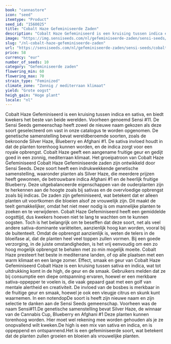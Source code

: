 ```yaml
---
book: "cannastore"
icon: "seed"
itemtype: "Product"
seed_id: "1560025"
title: "Cobalt Haze Gefeminiseerde Zaden"
description: "Cobalt Haze Gefeminiseerd is een kruising tussen indica en sativa. De planten worden torenhoog, geven een hoge opbrengst en groeien goed in warmte, zonnige klimaten."
image: "https://img.sensiseeds.com/nl/gefeminiseerde-zaden/sensi-seeds/cobalt-haze-gefeminiseerd-image.png"
slug: "/nl-cobalt-haze-gefeminiseerde-zaden"
url: "https://sensiseeds.com/nl/gefeminiseerde-zaden/sensi-seeds/cobalt-haze-gefeminiseerd?a_aid=cannastore"
price: 58
currency: "eur"
number_of_seeds: 10
category: "Gefeminiseerde zaden"
flowering_min: 60
flowering_max: 70
strain_type: "Feminized"
climate_zone: "Zonnig / mediterraan klimaat"
yield: "Grote oogst"
heigh_gain: "Hoge plant"
locale: "nl"
---
```

Cobalt Haze Gefeminiseerd is een kruising tussen indica en sativa, en biedt kwekers het beste van beide werelden. Voorheen genoemd Sensi #11. De Sensi Seeds gemeenschap heeft zowel de nieuwe naam gekozen als deze soort geselecteerd om vast in onze catalogus te worden opgenomen. De genetische samenstelling bevat wereldberoemde soorten, zoals de bekroonde Silver Haze, Blueberry en Afghani #1. De sativa invloed houdt in dat de planten torenhoog kunnen worden, en de indica zorgt voor een royale opbrengst. Cobalt Haze geeft een aangename fruitige geur en gedijt goed in een zonnig, mediterraan klimaat. Het groeipatroon van Cobalt Haze Gefeminiseerd Cobalt Haze Gefeminiseerde zaden zijn ontwikkeld door Sensi Seeds. Deze soort heeft een indrukwekkende genetische samenstelling, waaronder planten als Silver Haze, die meerdere prijzen heeft gewonnen, de betrouwbare indica Afghani #1 en de heerlijk fruitige Blueberry. Deze uitgebalanceerde eigenschappen van de ouderplanten zijn te herkennen aan de hoogte zoals bij sativas en de overvloedige opbrengst zoals bij indicas. De zaden zijn gefeminiseerd, wat betekent dat er alleen planten uit voortkomen die bloeien alsof ze vrouwelijk zijn. Dit maakt de teelt gemakkelijker, omdat het niet meer nodig is om mannelijke planten te zoeken en te verwijderen. Cobalt Haze Gefeminiseerd heeft een gemiddelde oogsttijd, dus kwekers hoeven niet te lang te wachten om te kunnen oogsten. Toch is het belangrijk om te beseffen dat deze soort, net als veel andere sativa-dominante variëteiten, aanzienlijk hoog kan worden, vooral bij de buitenteelt. Omdat de opbrengst aanzienlijk is, weten de telers in de bloeifase al, dat de planten heel veel toppen zullen vormen. Bij een goede verzorging, in de juiste omstandigheden, is het vrij eenvoudig om een zo hoog mogelijk opbrengst te behalen met zo min mogelijk moeite. Cobalt Haze presteert het beste in mediterrane landen, of op alle plaatsen met een warm klimaat en een lange zomer. Effect, smaak en geur van Cobalt Haze Gefeminiseerd Cobalt Haze is een kruising tussen sativa en indica, wat tot uitdrukking komt in de high, de geur en de smaak. Gebruikers melden dat ze bij consumptie een diepe ontspanning ervaren, hoewel er een merkbare sativa-oppepper te voelen is, die vaak gepaard gaat met een golf van mentale alertheid en creativiteit. De invloed van de bosbes is merkbaar in de fruitige geur en smaak, hoewel je ook een vleugje citrus en skunk kunt waarnemen. In een notendopDe soort is heeft zijn nieuwe naam en zijn selectie te danken aan de Sensi Seeds gemeenschap. Voorheen was de naam Sensi#11.De genetische samenstelling bevat Silver Haze, de winnaar van de Cannabis Cup, Blueberry en Afghani #1 Deze planten kunnen torenhoog worden. Hier moet wel rekening mee worden gehouden als je ze onopvallend wilt kweken.De high is een mix van sativa en indica, en is oppeppend en ontspannend.Het is een gefeminiseerde soort, wat betekent dat de planten zullen groeien en bloeien als vrouwelijke planten.
